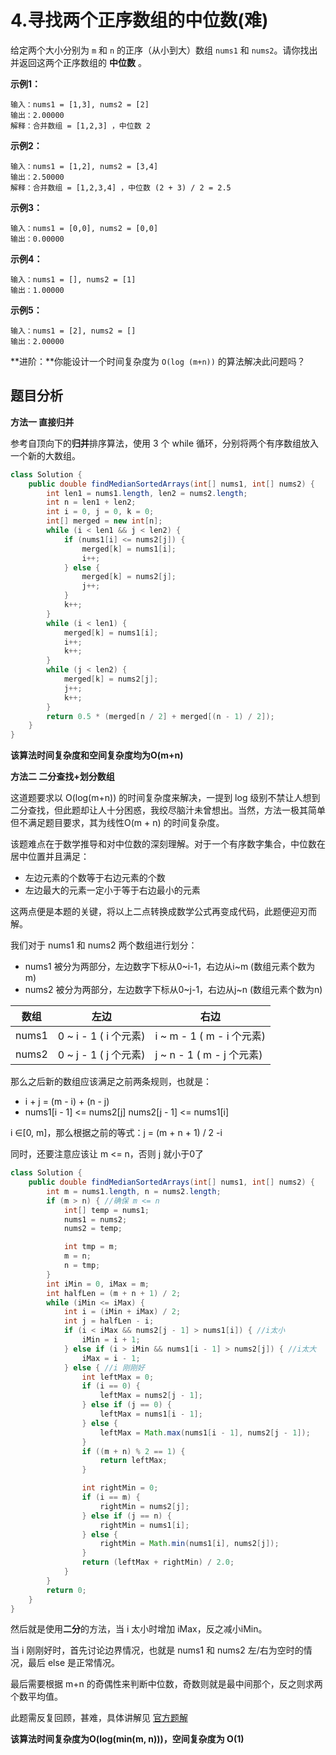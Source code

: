 # 4.寻找两个正序数组的中位数(难)

给定两个大小分别为 `m` 和 `n` 的正序（从小到大）数组 `nums1` 和 `nums2`。请你找出并返回这两个正序数组的 **中位数** 。

**示例1：**

```
输入：nums1 = [1,3], nums2 = [2]
输出：2.00000
解释：合并数组 = [1,2,3] ，中位数 2
```

**示例2：**

```
输入：nums1 = [1,2], nums2 = [3,4]
输出：2.50000
解释：合并数组 = [1,2,3,4] ，中位数 (2 + 3) / 2 = 2.5
```

**示例3：**

```
输入：nums1 = [0,0], nums2 = [0,0]
输出：0.00000
```

**示例4：**

```
输入：nums1 = [], nums2 = [1]
输出：1.00000
```

**示例5：**

```
输入：nums1 = [2], nums2 = []
输出：2.00000
```

**进阶：**你能设计一个时间复杂度为 `O(log (m+n))` 的算法解决此问题吗？

## 题目分析

**方法一 直接归并**

参考自顶向下的**归并**排序算法，使用 3 个 while 循环，分别将两个有序数组放入一个新的大数组。

```java
class Solution {
    public double findMedianSortedArrays(int[] nums1, int[] nums2) {
        int len1 = nums1.length, len2 = nums2.length;
        int n = len1 + len2;
        int i = 0, j = 0, k = 0;
        int[] merged = new int[n];
        while (i < len1 && j < len2) {
            if (nums1[i] <= nums2[j]) {
                merged[k] = nums1[i];
                i++;
            } else {
                merged[k] = nums2[j];
                j++;
            }
            k++;
        }
        while (i < len1) {
            merged[k] = nums1[i];
            i++;
            k++;
        }
        while (j < len2) {
            merged[k] = nums2[j];
            j++;
            k++;
        }
        return 0.5 * (merged[n / 2] + merged[(n - 1) / 2]);
    }
}
```

**该算法时间复杂度和空间复杂度均为O(m+n)**

**方法二 二分查找+划分数组**

这道题要求以 O(log(m+n)) 的时间复杂度来解决，一提到 log 级别不禁让人想到二分查找，但此题却让人十分困惑，我绞尽脑汁未曾想出。当然，方法一极其简单但不满足题目要求，其为线性O(m + n) 的时间复杂度。

该题难点在于数学推导和对中位数的深刻理解。对于一个有序数字集合，中位数在居中位置并且满足：

- 左边元素的个数等于右边元素的个数
- 左边最大的元素一定小于等于右边最小的元素

这两点便是本题的关键，将以上二点转换成数学公式再变成代码，此题便迎刃而解。

我们对于 nums1 和 nums2 两个数组进行划分：

- nums1 被分为两部分，左边数字下标从0~i-1，右边从i~m (数组元素个数为m)
- nums2 被分为两部分，左边数字下标从0~j-1，右边从j~n (数组元素个数为n)

| 数组  | 左边                  | 右边                      |
| ----- | --------------------- | ------------------------- |
| nums1 | 0 ~ i - 1 ( i 个元素) | i ~ m - 1 ( m - i 个元素) |
| nums2 | 0 ~ j - 1 ( j 个元素) | j ~ n - 1 ( m - j 个元素) |

那么之后新的数组应该满足之前两条规则，也就是：

- i + j = (m - i) + (n - j)
- nums1[i - 1] <= nums2[j]          nums2[j - 1] <= nums1[i]

i ∈[0, m]，那么根据之前的等式：j = (m + n + 1) / 2 -i

同时，还要注意应该让 m <= n，否则 j 就小于0了

```java
class Solution {
    public double findMedianSortedArrays(int[] nums1, int[] nums2) {
        int m = nums1.length, n = nums2.length;
        if (m > n) { //确保 m <= n
            int[] temp = nums1;
            nums1 = nums2;
            nums2 = temp;

            int tmp = m;
            m = n;
            n = tmp;
        }
        int iMin = 0, iMax = m;
        int halfLen = (m + n + 1) / 2;
        while (iMin <= iMax) {
            int i = (iMin + iMax) / 2;
            int j = halfLen - i;
            if (i < iMax && nums2[j - 1] > nums1[i]) { //i太小
                iMin = i + 1;
            } else if (i > iMin && nums1[i - 1] > nums2[j]) { //i太大
                iMax = i - 1;
            } else { //i 刚刚好
                int leftMax = 0;
                if (i == 0) {
                    leftMax = nums2[j - 1];
                } else if (j == 0) {
                    leftMax = nums1[i - 1];
                } else {
                    leftMax = Math.max(nums1[i - 1], nums2[j - 1]);
                }
                if ((m + n) % 2 == 1) {
                    return leftMax;
                }

                int rightMin = 0;
                if (i == m) {
                    rightMin = nums2[j];
                } else if (j == n) {
                    rightMin = nums1[i];
                } else {
                    rightMin = Math.min(nums1[i], nums2[j]);
                }
                return (leftMax + rightMin) / 2.0;
            }
        }
        return 0;
    }
}
```

然后就是使用**二分**的方法，当 i 太小时增加 iMax，反之减小iMin。

当 i 刚刚好时，首先讨论边界情况，也就是 nums1 和 nums2 左/右为空时的情况，最后 else 是正常情况。

最后需要根据 m+n 的奇偶性来判断中位数，奇数则就是最中间那个，反之则求两个数平均值。

此题需反复回顾，甚难，具体讲解见 [官方题解](https://leetcode.com/problems/median-of-two-sorted-arrays/solution/)

**该算法时间复杂度为O(log(min(m, n)))，空间复杂度为 O(1)**